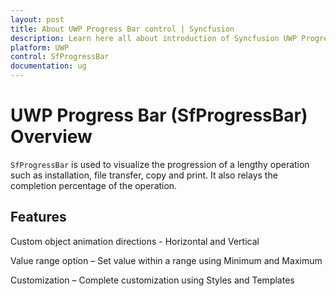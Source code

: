 ```yaml
---
layout: post
title: About UWP Progress Bar control | Syncfusion
description: Learn here all about introduction of Syncfusion UWP Progress Bar (SfProgressBar) control, its elements and more.
platform: UWP
control: SfProgressBar
documentation: ug
--- 
```


# UWP Progress Bar (SfProgressBar) Overview

`SfProgressBar` is used to visualize the progression of a lengthy operation such as installation, file transfer, copy and print. It also relays the completion percentage of the operation. 

## Features

Custom object animation directions - Horizontal and Vertical 

Value range option – Set value within a range using Minimum and Maximum

Customization – Complete customization using Styles and Templates

